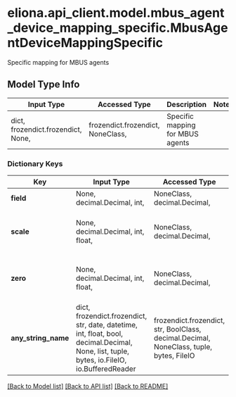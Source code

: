 # eliona.api_client.model.mbus_agent_device_mapping_specific.MbusAgentDeviceMappingSpecific

Specific mapping for MBUS agents

## Model Type Info
Input Type | Accessed Type | Description | Notes
------------ | ------------- | ------------- | -------------
dict, frozendict.frozendict, None,  | frozendict.frozendict, NoneClass,  | Specific mapping for MBUS agents | 

### Dictionary Keys
Key | Input Type | Accessed Type | Description | Notes
------------ | ------------- | ------------- | ------------- | -------------
**field** | None, decimal.Decimal, int,  | NoneClass, decimal.Decimal,  |  | [optional] 
**scale** | None, decimal.Decimal, int, float,  | NoneClass, decimal.Decimal,  |  | [optional] value must be a 64 bit float
**zero** | None, decimal.Decimal, int, float,  | NoneClass, decimal.Decimal,  |  | [optional] value must be a 64 bit float
**any_string_name** | dict, frozendict.frozendict, str, date, datetime, int, float, bool, decimal.Decimal, None, list, tuple, bytes, io.FileIO, io.BufferedReader | frozendict.frozendict, str, BoolClass, decimal.Decimal, NoneClass, tuple, bytes, FileIO | any string name can be used but the value must be the correct type | [optional]

[[Back to Model list]](../../README.md#documentation-for-models) [[Back to API list]](../../README.md#documentation-for-api-endpoints) [[Back to README]](../../README.md)

